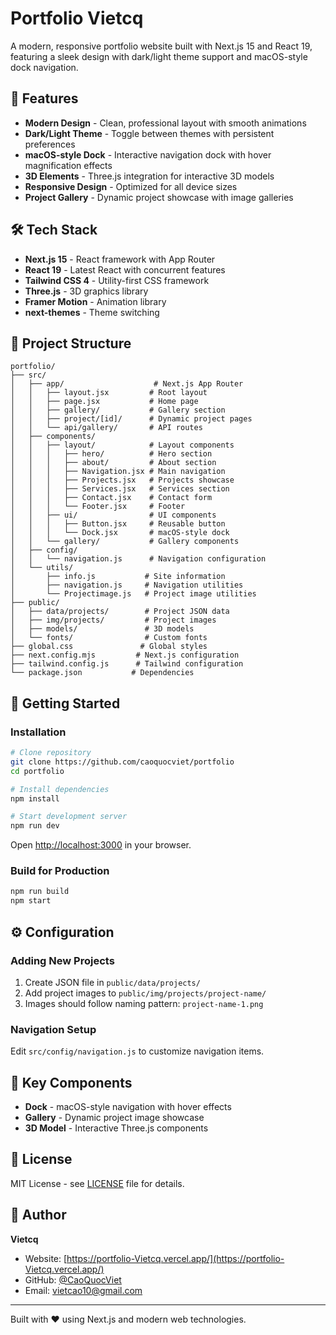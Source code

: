 # Portfolio Vietcq

A modern, responsive portfolio website built with Next.js 15 and React 19, featuring a sleek design with dark/light theme support and macOS-style dock navigation.

## 🚀 Features

- **Modern Design** - Clean, professional layout with smooth animations
- **Dark/Light Theme** - Toggle between themes with persistent preferences  
- **macOS-style Dock** - Interactive navigation dock with hover magnification effects
- **3D Elements** - Three.js integration for interactive 3D models
- **Responsive Design** - Optimized for all device sizes
- **Project Gallery** - Dynamic project showcase with image galleries

## 🛠️ Tech Stack

- **Next.js 15** - React framework with App Router
- **React 19** - Latest React with concurrent features
- **Tailwind CSS 4** - Utility-first CSS framework
- **Three.js** - 3D graphics library
- **Framer Motion** - Animation library
- **next-themes** - Theme switching

## 📁 Project Structure

```
portfolio/
├── src/
│   ├── app/                    # Next.js App Router
│   │   ├── layout.jsx         # Root layout
│   │   ├── page.jsx           # Home page
│   │   ├── gallery/           # Gallery section
│   │   ├── project/[id]/      # Dynamic project pages
│   │   └── api/gallery/       # API routes
│   ├── components/
│   │   ├── layout/            # Layout components
│   │   │   ├── hero/          # Hero section
│   │   │   ├── about/         # About section
│   │   │   ├── Navigation.jsx # Main navigation
│   │   │   ├── Projects.jsx   # Projects showcase
│   │   │   ├── Services.jsx   # Services section
│   │   │   ├── Contact.jsx    # Contact form
│   │   │   └── Footer.jsx     # Footer
│   │   ├── ui/                # UI components
│   │   │   ├── Button.jsx     # Reusable button
│   │   │   └── Dock.jsx       # macOS-style dock
│   │   └── gallery/           # Gallery components
│   ├── config/
│   │   └── navigation.js      # Navigation configuration
│   └── utils/
│       ├── info.js           # Site information
│       ├── navigation.js     # Navigation utilities
│       └── Projectimage.js   # Project image utilities
├── public/
│   ├── data/projects/        # Project JSON data
│   ├── img/projects/         # Project images
│   ├── models/               # 3D models
│   └── fonts/                # Custom fonts
├── global.css               # Global styles
├── next.config.mjs         # Next.js configuration
├── tailwind.config.js      # Tailwind configuration
└── package.json           # Dependencies
```

## 🚦 Getting Started

### Installation

```bash
# Clone repository
git clone https://github.com/caoquocviet/portfolio
cd portfolio

# Install dependencies  
npm install

# Start development server
npm run dev
```

Open [http://localhost:3000](http://localhost:3000) in your browser.

### Build for Production

```bash
npm run build
npm start
```

## ⚙️ Configuration

### Adding New Projects

1. Create JSON file in `public/data/projects/`
2. Add project images to `public/img/projects/project-name/`
3. Images should follow naming pattern: `project-name-1.png`

### Navigation Setup

Edit `src/config/navigation.js` to customize navigation items.

## 🎯 Key Components

- **Dock** - macOS-style navigation with hover effects
- **Gallery** - Dynamic project image showcase  
- **3D Model** - Interactive Three.js components

## 📝 License

MIT License - see [LICENSE](LICENSE) file for details.

## 👤 Author

**Vietcq**
- Website: [https://portfolio-Vietcq.vercel.app/](https://portfolio-Vietcq.vercel.app/)
- GitHub: [@CaoQuocViet](https://github.com/CaoQuocViet)
- Email: vietcao10@gmail.com

---

Built with ❤️ using Next.js and modern web technologies.
